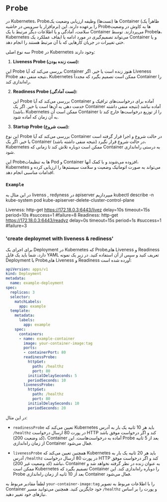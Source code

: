 # `Probe`

در Kubernetes، Probe‌ها (تست‌ها) وظیفه ارزیابی وضعیت یک Container (ظاهراً یک نرم‌افزار یا سرویس در حاشیه) را برعهده دارند. این Probe‌ها به کاوش در وضعیت سلامت، آمادگی و یا اطلاعات دیگر مرتبط با یک Container می‌پردازند. توسط Probe‌ها، Kubernetes می‌تواند تصمیم‌گیری در مورد ادامه یا ایقاف عملکرد یک Container و یا حتی تغییرات در جریان کارهایی که با آن مرتبط هستند را انجام دهد.

سه نوع اصلی Probe در Kubernetes وجود دارند:

1. **Liveness Probe (تست زنده بودن):**

این Probe بررسی می‌کند که آیا Container هنوز زنده است یا خیر. اگر Liveness Probe نتیجه منفی دهد، Kubernetes ممکن است تصمیم بگیرد که مجدداً Container را راه‌اندازی کند.

2. **Readiness Probe (تست آمادگی):**
  
    این Probe بررسی می‌کند که آیا Container آماده برای درخواست‌های ترافیک و خدمت دهی به آن‌ها است یا خیر. اگر یک Container آماده نباشد (نتیجه منفی داشته باشد)، Kubernetes ممکن است آن Container را از توزیع درخواست‌ها خارج کند تا به آن زمان که آماده شود.


3. **Startup Probe (تست شروع):**
  
 این نوع Probe بررسی می‌کند که آیا Container در حالت شروع و اجرا قرار گرفته است یا خیر. اگر یک Container در حالت شروع قرار نگیرد (نتیجه منفی داشته باشد)، Kubernetes ممکن است دوباره تلاش کند تا زمانی که Container به درستی راه‌اندازی شود.

این Probe‌ها به تنظیمات Pod و Container افزوده می‌شوند و با کمک آنها، Kubernetes می‌تواند به صورت اتوماتیک وضعیت و سلامت سیستم‌ها را ارزیابی کرده و اقدامات مناسبی انجام دهد.


### `Example`
در این مثال به livenss , redyness در apiserver میپردازیم
 kubectl describe -n kube-system  pod kube-apiserver-delete-cluster-control-plane

  Liveness:     http-get https://172.18.0.3:6443/livez delay=10s timeout=15s period=10s #success=1 #failure=8
  Readiness:    http-get https://172.18.0.3:6443/readyz delay=0s timeout=15s period=1s #success=1 #failure=3


### 'create deploymet with liveness & rediness'
برای اجرای یک Deployment در Kubernetes که Probe‌های Liveness و Readiness دارد، شما باید یک فایل YAML تعریف کنید و سپس از آن استفاده کنید. در زیر یک نمونه Deployment با Probe‌های Liveness و Readiness آورده شده است:

```yaml
apiVersion: apps/v1
kind: Deployment
metadata:
  name: example-deployment
spec:
  replicas: 3
  selector:
    matchLabels:
      app: example
  template:
    metadata:
      labels:
        app: example
    spec:
      containers:
      - name: example-container
        image: your-container-image:tag
        ports:
        - containerPort: 80
        readinessProbe:
          httpGet:
            path: /healthz
            port: 80
          initialDelaySeconds: 5
          periodSeconds: 10
        livenessProbe:
          httpGet:
            path: /healthz
            port: 80
          initialDelaySeconds: 10
          periodSeconds: 20
```

در این مثال:

- `readinessProbe` تعیین می‌کند که Kubernetes باید هر 10 ثانیه یک بار به آدرس `/healthz` در پورت 80 ارسال درخواست HTTP کند و اگر درخواست موفق باشد (کد وضعیت 200)، Container آماده به درخواست‌هاست. این Probe بعد از 5 ثانیه از زمان راه‌اندازی Container فعال می‌شود.

- `livenessProbe` همچنین تعیین می‌کند که Kubernetes باید هر 20 ثانیه یک بار به آدرس `/healthz` در پورت 80 ارسال درخواست HTTP کند و اگر درخواست موفق نباشد (کد وضعیت غیر 200)، Container به عنوان زنده در نظر گرفته نخواهد شد و ممکن است Kubernetes تصمیم بگیرد که Container را دوباره راه‌اندازی کند. این Probe بعد از 10 ثانیه از زمان راه‌اندازی Container فعال می‌شود.

لطفاً مقادیر مربوط به `your-container-image:tag` را با اطلاعات مربوط به تصویر Container خود جایگزین کنید. همچنین می‌توانید مسیر `/healthz` و پورت را بر اساس نیازهای خود تغییر دهید.
